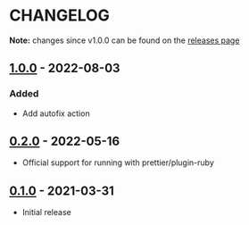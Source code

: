 # CHANGELOG

**Note:** changes since v1.0.0 can be found on the [releases page](https://github.com/planningcenter/balto-prettier/releases)

## [1.0.0] - 2022-08-03

### Added
- Add autofix action

## [0.2.0] - 2022-05-16

- Official support for running with prettier/plugin-ruby

## [0.1.0] - 2021-03-31

- Initial release

[Unreleased]: https://github.com/planningcenter/balto-prettier/compare/v1.0.0..main
[1.0.0]: https://github.com/planningcenter/balto-prettier/compare/v0.2.0..v1.0.0
[0.2.0]: https://github.com/planningcenter/balto-prettier/compare/v0.1.0..v0.2.0
[0.1.0]: https://github.com/planningcenter/balto-prettier/compare/ddb3ef6..v0.1.0
